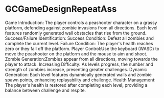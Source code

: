 # GCGameDesignRepeatAss
Game Introduction:
The player controls a peashooter character on a grassy platform, defending against zombie invasions from all directions. Each level features randomly generated wall obstacles that rise from the ground.
Success/Failure Identification:
Success Condition: Defeat all zombies and complete the current level.
Failure Condition: The player's health reaches zero or they fall off the platform.
Player Control:Use the keyboard (WASD) to move the peashooter on the platform and the mouse to aim and shoot.
Zombie Generation:Zombies appear from all directions, moving towards the player to attack.
Increasing Difficulty: As levels progress, the number and strength of zombies increase, presenting greater challenges.
Dynamic Generation: Each level features dynamically generated walls and zombie spawn points, enhancing replayability and challenge.
Health Management: The player's health is restored after completing each level, providing a balance between challenge and respite.
